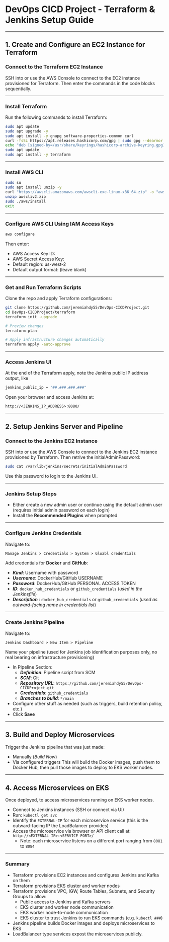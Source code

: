 # DevOps CICD Project - Terraform & Jenkins Setup Guide

---

## 1. Create and Configure an EC2 Instance for Terraform

### Connect to the Terraform EC2 Instance

SSH into or use the AWS Console to connect to the EC2 instance provisioned for Terraform. Then enter the commands in the code blocks sequentially.

---

### Install Terraform

Run the following commands to install Terraform:
```bash
sudo apt update
sudo apt upgrade -y
sudo apt install -y gnupg software-properties-common curl
curl -fsSL https://apt.releases.hashicorp.com/gpg | sudo gpg --dearmor -o /usr/share/keyrings/hashicorp-archive-keyring.gpg
echo "deb [signed-by=/usr/share/keyrings/hashicorp-archive-keyring.gpg] https://apt.releases.hashicorp.com $(lsb_release -cs) main" | sudo tee /etc/apt/sources.list.d/hashicorp.list
sudo apt update
sudo apt install -y terraform
```

---

### Install AWS CLI

```bash
sudo su
sudo apt install unzip -y
curl "https://awscli.amazonaws.com/awscli-exe-linux-x86_64.zip" -o "awscliv2.zip"
unzip awscliv2.zip
sudo ./aws/install
exit
```

---

### Configure AWS CLI Using IAM Access Keys

```bash
aws configure
```
Then enter:
- AWS Access Key ID: <ENTER YOUR ACCESS KEY HERE>
- AWS Secret Access Key: <ENTER YOUR SECRET KEY HERE>
- Default region: us-west-2
- Default output format: (leave blank)

---

### Get and Run Terraform Scripts
Clone the repo and apply Terraform configurations:
```bash
git clone https://github.com/jeremiahdy55/DevOps-CICDProject.git
cd DevOps-CICDProject/terraform
terraform init -upgrade

# Preview changes
terraform plan

# Apply infrastructure changes automatically
terraform apply -auto-approve
```

---

### Access Jenkins UI

At the end of the Terraform apply, note the Jenkins public IP address output, like
```bash
jenkins_public_ip = "##.###.###.###"
```
Open your browser and access Jenkins at:
```
http://<JENKINS_IP_ADDRESS>:8080/
```

---

## 2. Setup Jenkins Server and Pipeline

### Connect to the Jenkins EC2 Instance

SSH into or use the AWS Console to connect to the Jenkins EC2 instance provisioned by Terraform. Then retrive the initialAdminPassword:
```bash
sudo cat /var/lib/jenkins/secrets/initialAdminPassword
```
Use this password to login to the Jenkins UI.

---

### Jenkins Setup Steps

- Either create a new admin user or continue using the default admin user (requires initial admin password on each login)
- Install the **Recommended Plugins** when prompted

---

### Configure Jenkins Credentials

Navigate to:
```
Manage Jenkins > Credentials > System > Gloabl credentials
```
Add credentials for **Docker** and **GitHub**:
- ***Kind***: Username with password
- ***Username***: DockerHub/GitHub USERNAME
- ***Password***: DockerHub/GitHub PERSONAL ACCESS TOKEN
- ***ID***: `docker_hub_credentials` or `github_credentials` (*used in the Jenkinsfile*)
- ***Description*** : `docker_hub_credentials` or `github_credentials` (*used as outward-facing name in credentials list*)

---

### Create Jenkins Pipeline

Navigate to:
```
Jenkins Dashboard > New Item > Pipeline
```
Name your pipeline (used for Jenkins job identification purposes only, no real bearing on infrastructure provisioning)
- In Pipeline Section:
  - ***Definition***: Pipeline script from SCM
  - ***SCM***: Git
  - ***Repository URL***: `https://github.com/jeremiahdy55/DevOps-CICDProject.git`
  - ***Credentials***: `github_credentials`
  - ***Branches to build***: `*/main`
- Configure other stuff as needed (such as triggers, build retention policy, etc.)
- Click **Save**

---

## 3. Build and Deploy Microservices

Trigger the Jenkins pipeline that was just made:
- Manually (*Build Now*)
- Via configured triggers
This will build the Docker images, push them to Docker Hub, then pull those images to deploy to EKS worker nodes.

---

## 4. Access Microservices on EKS

Once deployed, to access microservices running on EKS worker nodes.
- Connect to Jenkins instances (SSH or connect via UI)
- Run: `kubectl get svc`
- Identify the `EXTERNAL-IP` for each microservice service (this is the outward-facing IP the LoadBalancer provides)
- Access the microservice via browser or API client call at: `http://<EXTERNAL-IP>:<SERVICE-PORT>/`
  - Note: each microservice listens on a different port ranging from `8081` to `8084`

---

### Summary

- Terraform provisions EC2 instances and configures Jenkins and Kafka on them
- Terraform provisions EKS cluster and worker nodes
- Terraform provisions VPC, IGW, Route Tables, Subnets, and Security Groups to allow:
  - Public access to Jenkins and Kafka servers
  - EKS cluster and worker node communication
  - EKS worker node-to-node communication
  - EKS cluster to trust Jenkins to run EKS commands (e.g. `kubectl ###`)
- Jenkins pipeline builds Docker images and deploys microservices to EKS
- LoadBalancer type services expost the microservices publicly.